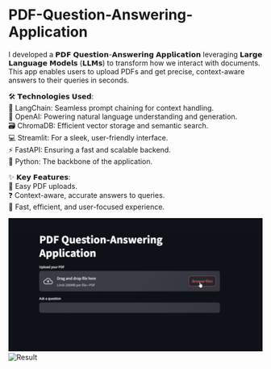 # PDF-Question-Answering-Application

I developed a 𝗣𝗗𝗙 𝗤𝘂𝗲𝘀𝘁𝗶𝗼𝗻-𝗔𝗻𝘀𝘄𝗲𝗿𝗶𝗻𝗴 𝗔𝗽𝗽𝗹𝗶𝗰𝗮𝘁𝗶𝗼𝗻 leveraging 𝗟𝗮𝗿𝗴𝗲 𝗟𝗮𝗻𝗴𝘂𝗮𝗴𝗲 𝗠𝗼𝗱𝗲𝗹𝘀 (𝗟𝗟𝗠𝘀) to transform how we interact with documents. This app enables users to upload PDFs and get precise, context-aware answers to their queries in seconds. <br>

🛠 𝗧𝗲𝗰𝗵𝗻𝗼𝗹𝗼𝗴𝗶𝗲𝘀 𝗨𝘀𝗲𝗱: <br>
🌟 LangChain: Seamless prompt chaining for context handling. <br>
🤖 OpenAI: Powering natural language understanding and generation.<br> 
🗃 ChromaDB: Efficient vector storage and semantic search. <br>
💻 Streamlit: For a sleek, user-friendly interface. <br>
⚡ FastAPI: Ensuring a fast and scalable backend. <br>
🐍 Python: The backbone of the application. <br>

✨ 𝗞𝗲𝘆 𝗙𝗲𝗮𝘁𝘂𝗿𝗲𝘀:<br> 
📄 Easy PDF uploads. <br>
❓ Context-aware, accurate answers to queries.<br> 
🚀 Fast, efficient, and user-focused experience.<br>

<img src="1.png" alt="User Interface" width="1000" />
<img src="2.png" alt="Result" width="1000" />
